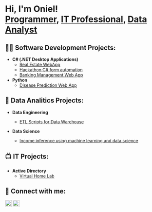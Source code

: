 <h1>Hi, I'm Oniel! <br/><a href="https://github.com/OAGgithub">Programmer</a>, <a href="https://www.linkedin.com/in/oniel-a-guzman/">IT Professional</a>, <a href="https://www.instagram.com/oniel.gg/">Data Analyst</a></h1>

<h2>👨‍💻 Software Development Projects:</h2>

- <b>C# (.NET Desktop Applications)</b>
  - [Real Estate WebApp](https://github.com/devCristoff/RoyalState)
  - [Hackathon C# form automation](https://github.com/repositoriosHackaton/Neurotronix)
  - [Banking Management Web App](https://github.com/chamilqs/BankingApp)
- <b>Python</b>
  - [Disease Prediction Web App ](https://github.com/repositoriosHackaton/Neurotronix)

<h2>🔭 Data Analitics Projects:</h2>

- <b>Data Engineering</b>
  - [ETL Scripts for Data Warehouse](https://github.com/DimensionesAlmacen)

- <b>Data Science</b>
  - [Income inference using machine learning and data science](https://github.com/Inferencia-Ingresos)
    
<h2>📺 IT Projects:</h2>

- <b>Active Directory</b>
  - [Virtual Home Lab](https://github.com/DimensionesAlmacen)


<h2> 🤳 Connect with me:</h2>


[<img align="left" alt="OnielGuzman | LinkedIn" width="22px" src="https://cdn.jsdelivr.net/npm/simple-icons@v3/icons/linkedin.svg" />][linkedin]
[<img align="left" alt="OnielGuzman | Instagram" width="22px" src="https://cdn.jsdelivr.net/npm/simple-icons@v3/icons/instagram.svg" />][instagram]


[instagram]: https://www.instagram.com/oniel.gg/
[linkedin]: https://linkedin.com/in/oniel-a-guzman



